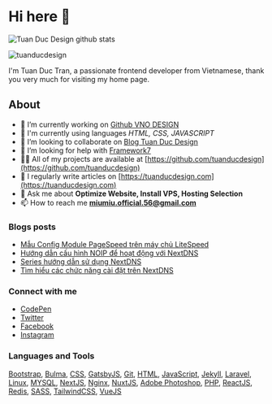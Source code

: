 # Hi here 👋

![Tuan Duc Design github stats](https://github-readme-stats.vercel.app/api?username=tuanducdesign&show_icons=true&hide_title=true&hide=contribs&include_all_commits=true&theme=blueberry)

![tuanducdesign](https://komarev.com/ghpvc/?username=tuanducdesign&label=Profile%20views&color=0e75b6&style=flat)

I'm Tuan Duc Tran, a passionate frontend developer from Vietnamese, thank you very much for visiting my home page.

## About

- 🔭 I’m currently working on [Github VNO DESIGN](https://github.com/vnodesign)
- 🌱 I'm currently using languages *HTML, CSS, JAVASCRIPT*
- 👯 I’m looking to collaborate on [Blog Tuan Duc Design](https://tuanducdesign.com)
- 🤝 I’m looking for help with [Framework7](https://framework7.io)
- 👨‍💻 All of my projects are available at [https://github.com/tuanducdesign](https://github.com/tuanducdesign)
- 📝 I regularly write articles on [https://tuanducdesign.com](https://tuanducdesign.com)
- 💬 Ask me about **Optimize Website, Install VPS, Hosting Selection**
- 📫 How to reach me **miumiu.official.56@gmail.com**

### Blogs posts

- [Mẫu Config Module PageSpeed trên máy chủ LiteSpeed](https://tuanducdesign.com/snippet/mau-config-module-pagespeed-tren-may-chu-litespeed/)
- [Hướng dẫn cấu hình NOIP để hoạt động với NextDNS](https://tuanducdesign.com/series/huong-dan-cau-hinh-noip-de-hoat-dong-voi-nextdns/)
- [Series hướng dẫn sử dụng NextDNS](https://tuanducdesign.com/series-nextdns/)
- [Tìm hiểu các chức năng cài đặt trên NextDNS](https://tuanducdesign.com/series/tim-hieu-cac-chuc-nang-cai-dat-tren-nextdns/)

### Connect with me

- [CodePen](https://codepen.io/tuanducdesign)
- [Twitter](https://twitter.com/tuanducdesign)
- [Facebook](https://fb.com/tuanduc.support)
- [Instagram](https://instagram.com/mi.profile.56)

### Languages and Tools

[Bootstrap](https://getbootstrap.com), [Bulma](https://bulma.io/), [CSS](https://www.w3schools.com/css/), [GatsbyJS](https://www.gatsbyjs.com/), [Git](https://git-scm.com/), [HTML](https://www.w3.org/html/), [JavaScript](https://developer.mozilla.org/en-US/docs/Web/JavaScript), [Jekyll](https://jekyllrb.com/), [Laravel](https://laravel.com/), [Linux](https://www.linux.org/), [MYSQL](https://www.mysql.com/), [NextJS](https://nextjs.org/), [Nginx](https://www.nginx.com), [NuxtJS](https://nuxtjs.org/), [Adobe Photoshop](https://www.photoshop.com/en), [PHP](https://www.php.net), [ReactJS](https://reactjs.org/), [Redis](https://redis.io), [SASS](https://sass-lang.com), [TailwindCSS](https://tailwindcss.com/), [VueJS](https://vuejs.org/)
